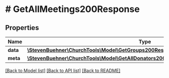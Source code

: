 # # GetAllMeetings200Response

## Properties

Name | Type | Description | Notes
------------ | ------------- | ------------- | -------------
**data** | [**\StevenBuehner\ChurchTools\Model\GetGroups200ResponseDataInnerSettingsGroupMeeting[]**](GetGroups200ResponseDataInnerSettingsGroupMeeting.md) |  | [optional]
**meta** | [**\StevenBuehner\ChurchTools\Model\GetAllDonators200ResponseMeta**](GetAllDonators200ResponseMeta.md) |  | [optional]

[[Back to Model list]](../../README.md#models) [[Back to API list]](../../README.md#endpoints) [[Back to README]](../../README.md)
